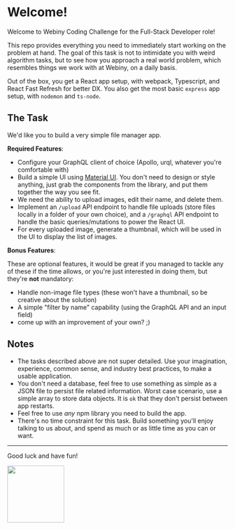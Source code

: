 # Welcome!

Welcome to Webiny Coding Challenge for the Full-Stack Developer role!

This repo provides everything you need to immediately start working on the problem at hand. The goal of this task is not to intimidate you with weird algorithm tasks, but to see how you approach a real world problem, which resembles things we work with at Webiny, on a daily basis.

Out of the box, you get a React app setup, with webpack, Typescript, and React Fast Refresh for better DX. You also get the most basic `express` app setup, with `nodemon` and `ts-node`.

## The Task

We'd like you to build a very simple file manager app.

**Required Features**:

- Configure your GraphQL client of choice (Apollo, urql, whatever you're comfortable with)
- Build a simple UI using [Material UI](https://mui.com/getting-started/usage/). You don't need to design or style anything, just grab the components from the library, and put them together the way you see fit.
- We need the ability to upload images, edit their name, and delete them.
- Implement an `/upload` API endpoint to handle file uploads (store files locally in a folder of your own choice), and a `/graphql` API endpoint to handle the basic queries/mutations to power the React UI.
- For every uploaded image, generate a thumbnail, which will be used in the UI to display the list of images.

**Bonus Features**:

These are optional features, it would be great if you managed to tackle any of these if the time allows, or you're just interested in doing them, but they're **not** mandatory:

- Handle non-image file types (these won't have a thumbnail, so be creative about the solution)
- A simple "filter by name" capability (using the GraphQL API and an input field)
- come up with an improvement of your own? ;)

## Notes

- The tasks described above are not super detailed. Use your imagination, experience, common sense, and industry best practices, to make a usable application.
- You don't need a database, feel free to use something as simple as a JSON file to persist file related information. Worst case scenario, use a simple array to store data objects. It is `ok` that they don't persist between app restarts.
- Feel free to use _any_ npm library you need to build the app.
- There's no time constraint for this task. Build something you'll enjoy talking to us about, and spend as much or as little time as you can or want.

---

Good luck and have fun!

<img src="https://raw.githubusercontent.com/webiny/webiny-js/69590bb13945dac9ecb19a058536b8cd1ec793b3/static/webiny-logo.svg" width="130">
